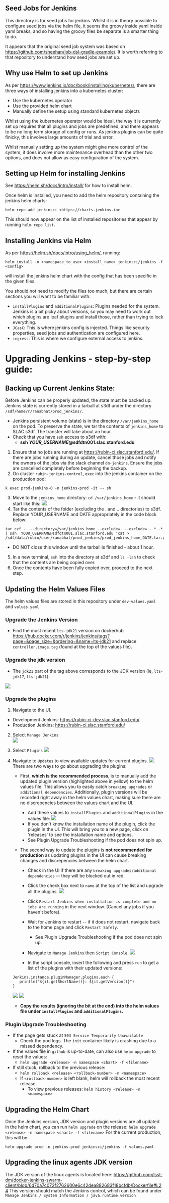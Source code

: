 ## Seed Jobs for Jenkins

This directory is for seed jobs for jenkins. Whilst it is in theory possible to
configure seed jobs via the helm file, it seems the groovy inside yaml inside
yaml breaks, and so having the groovy files be separate is a smarter thing to
do.

It appears that the original seed job system was based on
<https://github.com/sheehan/job-dsl-gradle-example/>. It is worth referring to
that repository to understand how seed jobs are set up.

## Why use Helm to set up Jenkins

As per <https://www.jenkins.io/doc/book/installing/kubernetes/>, there are three
ways of installing jenkins into a kubernetes cluster:

* Use the kubernetes operator
* Use the provided helm chart
* Manually define the setup using standard kubernetes objects

Whilst using the kubernetes operator would be ideal, the way it is currently set
up requires that all plugins and jobs are predefined, and there appears to be no
long term storage of config or runs. As jenkins plugins can be quite finicky,
this involves large amounts of trial and error.

Whilst manually setting up the system might give more control of the system, it
does involve more maintenance overhead than the other two options, and does not
allow as easy configuration of the system.

## Setting up Helm for installing Jenkins

See <https://helm.sh/docs/intro/install/> for how to install helm.

Once helm is installed, you need to add the helm repository containing the
jenkins helm charts:

```
helm repo add jenkinsci <https://charts.jenkins.io>
```

This should now appear on the list of installed repositories that appear by
running `helm repo list`.

## Installing Jenkins via Helm

As per <https://helm.sh/docs/intro/using_helm/>, running:

```
helm install -n <namespace_to_use> <install_name> jenkinsci/jenkins -f <config>
```

will install the jenkins helm chart with the config that has been specific in
the given files.

You should not need to modify the files too much, but there are certain sections
you will want to be familiar with:

* `installPlugins` and `additionalPlugins`: Plugins needed for the system.
   Jenkins is a bit picky about versions, so you may need to work out which
   plugins are leaf plugins and install those, rather than trying to lock
   everything.
* `JCasC`: This is where jenkins config is injected. Things like security
   properties, seed jobs and authentication are configured here.
* `ingress`: This is where we configure external access to jenkins.

# Upgrading Jenkins - step-by-step guide:


## Backing up Current Jenkins State:

Before Jenkins can be properly updated, the state must be backed up.
Jenkins state is currently stored in a tarball at s3df under the directory
`/sdf/home/r/ranabhat/prod_jenkins/`.

* Jenkins persistent volume (state) is in the directory `/var/jenkins_home`
  on the pod. To preserve the state, we tar the contents of `jenkins_home`
  to SLAC s3df. The transfer will take about an hour.
* Check that you have `ssh` access to s3df with:
  *  __ssh *YOUR_USERNAME*@sdfdtn001.slac.stanford.edu__

1. Ensure that no jobs are running at <https://rubin-ci.slac.stanford.edu/>.
   If there are jobs running during an update, cancel those jobs and notify the
   owners of the jobs via the slack channel `dm-jenkins`. Ensure the jobs are
   cancelled completely before beginning the backup.
2. On cluster `rubin-jenkins-control`, `exec` into the jenkins container
   on the production pod:

```
k exec prod-jenkins-0 -n jenkins-prod -it -- sh
```

3. Move to the `jenkins_home` directory: `cd /var/jenkins_home` - it should
start like this:
   ![](../runbook/images/jenkins8.png)
4. Tar the contents of the folder (excluding the . and .. directories) to s3df.
   Replace YOUR_USERNAME and DATE appropriately in the code block below:

```
tar czf -  --directory=/var/jenkins_home --exclude=. --exclude=.. * .* | ssh  YOUR_USERNAME@sdfdtn001.slac.stanford.edu 'cat > /sdf/data/rubin/user/ranabhat/prod_jenkins/prod_jenkins_home_DATE.tar.gz'
```

  * DO NOT close this window until the tarball is finished - about 1 hour.
5. In a new terminal, `ssh` into the directory at s3df and `ls -lah` to check
   that the contents are being copied over.
6. Once the contents have been fully copied over, proceed to the next step.

## Updating the Helm Values Files
The helm values files are stored in this repository under
   `dev-values.yaml` and `values.yaml`
### Upgrade the __Jenkins Version__

   * Find the most recent `lts-jdk21` version on dockerhub 
<https://hub.docker.com/r/jenkins/jenkins/tags?page=&page_size=&ordering=&name=lts-jdk21> 
and replace `controller.image.tag` (found at the top of the values file).

### Upgrade the __jdk version__

   * The `jdk21` part of the tag above corresponds to the JDK version
   (ie, `lts-jdk17`, `lts-jdk21`).

   ![](../runbook/images/jenkins9.png)
### Upgrade the __plugins__

1. Navigate to the UI.

* Development Jenkins: <https://rubin-ci-dev.slac.stanford.edu/>
* Production Jenkins: <https://rubin-ci.slac.stanford.edu/>

2. Select `Manage Jenkins` <br>
 ![](../runbook/images/jenkins1.png)

3. Select `Plugins`
 ![](../runbook/images/jenkins2.png)

4. Navigate to `Updates` to view available updates for current plugins.
   ![](../runbook/images/jenkins7.png)
   There are two ways to go about upgrading the plugins:

   * First, __which is the recommended process__, is to manually add the
   updated plugin version (highlighted above in yellow) to the helm values
   file. This allows you to easily catch `breaking upgrades` or
   `additional dependencies`. Additionally, plugin versions will be recorded
   right away in the helm values chart, making sure there are no discrepencies
   between the values chart and the UI. 

     * Add these values to `installPlugins` and `additionalPlugins` in the
     values file: 
     ![](../runbook/images/jenkins6.png)
     * If you don't know the installation name of the plugin, click the plugin
     in the UI. This will bring you to a new page, click on 'releases' to see
     the installation name and options.
     * See Plugin Upgrade Troubleshooting if the pod does not spin up.

   * The second way to update the plugins is __not recommended for production__
   as updating plugins in the UI can cause breaking changes and discrepencies
   between the helm chart. 

      * Check in the UI if there are any 
      `breaking upgrades/additional dependencies`
      -- they will be blocked out in red. 
      * Click the check box next to `name` at the top of the list and upgrade
      all the plugins.
        ![](../runbook/images/jenkins4.png)
      * Click `Restart Jenkins when installation is complete and no jobs are running`
      in the next window. (Cancel any jobs if you haven't before). 
      * Wait for Jenkins to restart -- if it does not restart, navigate back to
      the home page and click `Restart Safely`.

        * See Plugin Upgrade Troubleshooting if the pod does not spin up.

      * Navigate to `Manage Jenkins` then `Script Console`.
         ![](../runbook/images/jenkins3.png)
      * In the script console, insert the following and press `run` to get a
      list of the plugins with their updated versions:

   ```
   Jenkins.instance.pluginManager.plugins.each {
      println("${it.getShortName()}: ${it.getVersion()}")
   }
   ```

   ![](../runbook/images/jenkins5.png)
   ![](../runbook/images/jenkins10.png)
      
      * __Copy the results (ignoring the bit at the end) into the helm values file
      under `installPlugins` and `additionalPlugins`.__
    
### Plugin Upgrade Troubleshooting 

* If the page gets stuck at `503 Service Temporarily Unavailable`
  * Check the pod logs. The `init` container likely is
    crashing due to a missed dependency.
* If the values file in `github` is up-to-date, can also use `helm upgrade`
  to reset the values: 
   * `helm upgrade <release> -n namespace <chart> -f <filename>` 
* If still stuck, rollback to the previous release:
  * `helm rollback <release> <rollback-number> -n <namespace>`
  * If `<rollback-number>` is left blank, helm will rollback the
  most recent release.
    * To view previous releases: `helm history <release> -n <namespace>`

## Upgrading the Helm Chart
Once the Jenkins version, JDK version and plugin versions are all updated
in the helm chart, you can run `helm upgrade` on the release:
`helm upgrade <release> -n namespace <chart> -f <filename>`
For the current production, this will be: 

```
helm upgrade prod -n jenkins-prod jenkinsci/jenkins -f values.yaml
```

## Upgrading the linux agents JDK version
The JDK version of the linux agents is located here:
<https://github.com/lsst-dm/docker-jenkins-swarm-client/blob/6d70a7c072f2762600e6c42dea882683f18bcfdb/Dockerfile#L24> 
This version should match the Jenkins control, which can be found under
`Manage Jenkins / System Information / java.runtime.version ` 
